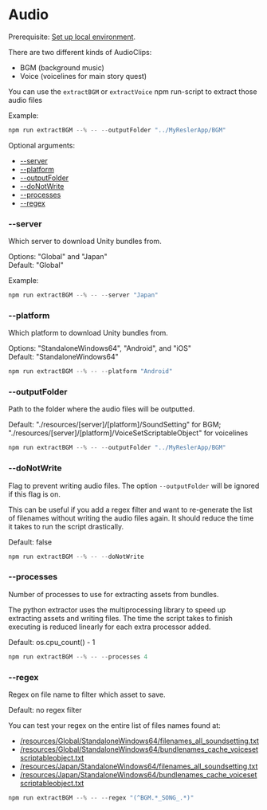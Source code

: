 # Audio

Prerequisite: [Set up local environment](../README.md#local-development).  

There are two different kinds of AudioClips:
- BGM (background music)
- Voice (voicelines for main story quest)

You can use the `extractBGM` or `extractVoice` npm run-script to extract those audio files

Example:
```powershell
npm run extractBGM --% -- --outputFolder "../MyReslerApp/BGM"
```

Optional arguments:
- [--server](#server)
- [--platform](#platform)
- [--outputFolder](#outputfolder)
- [--doNotWrite](#donotwrite)
- [--processes](#processes)
- [--regex](#regex)

### --server

Which server to download Unity bundles from.

Options: "Global" and "Japan"  
Default: "Global"

Example:
```powershell
npm run extractBGM --% -- --server "Japan"
```

### --platform

Which platform to download Unity bundles from.

Options: "StandaloneWindows64", "Android", and "iOS"  
Default: "StandaloneWindows64"

```powershell
npm run extractBGM --% -- --platform "Android"
```

### --outputFolder

Path to the folder where the audio files will be outputted.

Default: "./resources/[server]/[platform]/SoundSetting" for BGM; "./resources/[server]/[platform]/VoiceSetScriptableObject" for voicelines

```powershell
npm run extractBGM --% -- --outputFolder "../MyReslerApp/BGM"
```

### --doNotWrite

Flag to prevent writing audio files. The option `--outputFolder` will be ignored if this flag is on. 

This can be useful if you add a regex filter and want to re-generate the list of filenames without writing the audio files again. It should reduce the time it takes to run the script drastically.

Default: false

```powershell
npm run extractBGM --% -- --doNotWrite
```

### --processes

Number of processes to use for extracting assets from bundles.

The python extractor uses the multiprocessing library to speed up extracting assets and writing files. The time the script takes to finish executing is reduced linearly for each extra processor added.

Default: os.cpu_count() - 1

```powershell
npm run extractBGM --% -- --processes 4
```

### --regex

Regex on file name to filter which asset to save.

Default: no regex filter

You can test your regex on the entire list of files names found at:
- [/resources/Global/StandaloneWindows64/filenames_all_soundsetting.txt](../resources/Global/StandaloneWindows64/filenames_all_soundsetting.txt)
- [/resources/Global/StandaloneWindows64/bundlenames_cache_voicesetscriptableobject.txt](../resources/Global/StandaloneWindows64/bundlenames_cache_voicesetscriptableobject.txt)
- [/resources/Japan/StandaloneWindows64/filenames_all_soundsetting.txt](../resources/Japan/StandaloneWindows64/filenames_all_soundsetting.txt)
- [/resources/Japan/StandaloneWindows64/bundlenames_cache_voicesetscriptableobject.txt](../resources/Japan/StandaloneWindows64/bundlenames_cache_voicesetscriptableobject.txt)

```powershell
npm run extractBGM --% -- --regex "(^BGM.*_SONG_.*)"
```

